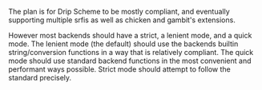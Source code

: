 The plan is for Drip Scheme to be mostly compliant, and eventually supporting multiple srfis as well as chicken and gambit's extensions.

However most backends should have a strict, a lenient mode, and a quick mode. The lenient mode (the default) should use the backends builtin string/conversion functions in a way
that is relatively compliant. The quick mode should use standard backend functions in the most convenient and performant ways possible. Strict mode should attempt to follow the 
standard precisely.
